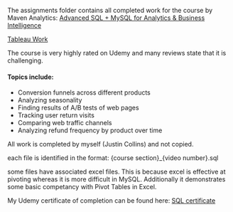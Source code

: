 The assignments folder contains all completed work for the course by Maven Analytics: [Advanced SQL + MySQL for Analytics & Business Intelligence](https://www.udemy.com/course/advanced-sql-mysql-for-analytics-business-intelligence/)

[Tableau Work](https://public.tableau.com/profile/justin.collins6705#!/vizhome/FuzzyFactoryWebAnalyticsReport/Overview)

The course is very highly rated on Udemy and many reviews state that it is challenging.

#### Topics include: 
- Conversion funnels across different products
- Analyzing seasonality
- Finding results of A/B tests of web pages
- Tracking user return visits
- Comparing web traffic channels
- Analyzing refund frequency by product over time

All work is completed by myself (Justin Collins) and not copied.

each file is identified in the format: {course section}_{video number}.sql

some files have associated excel files. This is because excel is effective at pivoting whereas it is more difficult in MySQL. Additionally it demonstrates some basic competancy with Pivot Tables in Excel.

My Udemy certificate of completion can be found here: [SQL certificate](https://www.udemy.com/certificate/UC-4ecba041-0e11-457a-84f1-4631f28ceef7/ "SQL certificate")
